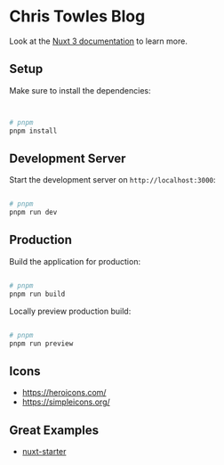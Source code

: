 # Chris Towles Blog



Look at the [Nuxt 3 documentation](https://nuxt.com/docs/getting-started/introduction) to learn more.

## Setup

Make sure to install the dependencies:

```bash


# pnpm
pnpm install


```

## Development Server

Start the development server on `http://localhost:3000`:

```bash

# pnpm
pnpm run dev

```

## Production

Build the application for production:

```bash

# pnpm
pnpm run build
```

Locally preview production build:

```bash

# pnpm
pnpm run preview

```

## Icons

- https://heroicons.com/
- https://simpleicons.org/

## Great Examples

- [nuxt-starter](https://github.com/chrisvfritz/nuxt-starter)


